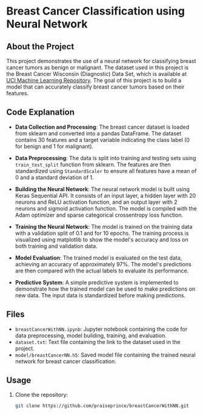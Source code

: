 # Breast Cancer Classification using Neural Network

## About the Project

This project demonstrates the use of a neural network for classifying breast cancer tumors as benign or malignant. The dataset used in this project is the Breast Cancer Wisconsin (Diagnostic) Data Set, which is available at [UCI Machine Learning Repository](https://archive.ics.uci.edu/ml/datasets/Breast+Cancer+Wisconsin+(Diagnostic)). The goal of this project is to build a model that can accurately classify breast cancer tumors based on their features.

## Code Explanation

- **Data Collection and Processing**: The breast cancer dataset is loaded from sklearn and converted into a pandas DataFrame. The dataset contains 30 features and a target variable indicating the class label (0 for benign and 1 for malignant).

- **Data Preprocessing**: The data is split into training and testing sets using `train_test_split` function from sklearn. The features are then standardized using `StandardScaler` to ensure all features have a mean of 0 and a standard deviation of 1.

- **Building the Neural Network**: The neural network model is built using Keras Sequential API. It consists of an input layer, a hidden layer with 20 neurons and ReLU activation function, and an output layer with 2 neurons and sigmoid activation function. The model is compiled with the Adam optimizer and sparse categorical crossentropy loss function.

- **Training the Neural Network**: The model is trained on the training data with a validation split of 0.1 and for 10 epochs. The training process is visualized using matplotlib to show the model's accuracy and loss on both training and validation data.

- **Model Evaluation**: The trained model is evaluated on the test data, achieving an accuracy of approximately 97%. The model's predictions are then compared with the actual labels to evaluate its performance.

- **Predictive System**: A simple predictive system is implemented to demonstrate how the trained model can be used to make predictions on new data. The input data is standardized before making predictions.

## Files

- `breastCancerWithNN.ipynb`: Jupyter notebook containing the code for data preprocessing, model building, training, and evaluation.
- `dataset.txt`: Text file containing the link to the dataset used in the project.
- `model/breastCancerNN.h5`: Saved model file containing the trained neural network for breast cancer classification.

## Usage

1. Clone the repository:

   ```bash
   git clone https://github.com/praiseprince/breastCancerWithNN.git
